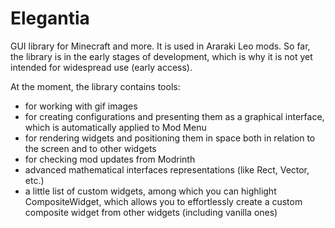 # Elegantia

GUI library for Minecraft and more. It is used in Araraki Leo mods. So far, the library is in the early stages of development, which is why it is not yet intended for widespread use (early access).

At the moment, the library contains tools:
- for working with gif images
- for creating configurations and presenting them as a graphical interface, which is automatically applied to Mod Menu
- for rendering widgets and positioning them in space both in relation to the screen and to other widgets
- for checking mod updates from Modrinth
- advanced mathematical interfaces representations (like Rect, Vector, etc.)
- a little list of custom widgets, among which you can highlight CompositeWidget, which allows you to effortlessly create a custom composite widget from other widgets (including vanilla ones)

